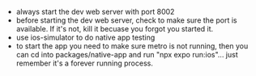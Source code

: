 - always start the dev web server with port 8002
- before starting the dev web server, check to make sure the port is available. If it's not, kill it becuase you forgot you started it.
- use ios-simulator to do native app testing
- to start the app you need to make sure metro is not running, then you can cd into packages/native-app and run "npx expo run:ios"... just remember it's a forever running process.